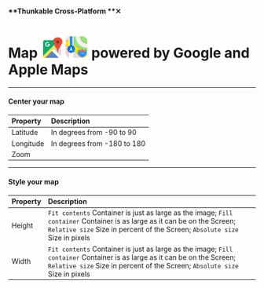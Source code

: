 #### **Thunkable Cross-Platform **✕

# Map ![](/assets/iOSviewIconGoogleMap.png)![](/assets/iOSviewIconMap.png) powered by Google and Apple Maps

---

#### 

#### Center your map

| Property | Description |
| :--- | :--- |
| Latitude | In degrees from -90 to 90 |
| Longitude | In degrees from -180 to 180 |
| Zoom |  |

---

#### Style your map

| Property | Description |
| :--- | :--- |
| Height | `Fit contents` Container is just as large as the image; `Fill container` Container is as large as it can be on the Screen; `Relative size` Size in percent of the Screen; `Absolute size` Size in pixels |
| Width | `Fit contents` Container is just as large as the image; `Fill container` Container is as large as it can be on the Screen; `Relative size` Size in percent of the Screen; `Absolute size` Size in pixels |



